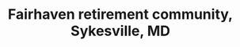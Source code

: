 ---
title: "Fairhaven retirement community, Sykesville, MD"
project_id: 
date: 
conference_id: ""
presenters:
   - peter_bandettini
summary: "<p>Fairhaven retirement community, Sykesville, MD</p>"
file: /assets/presentations/T221.ppt
filename: T221.ppt
layout: presentation
---